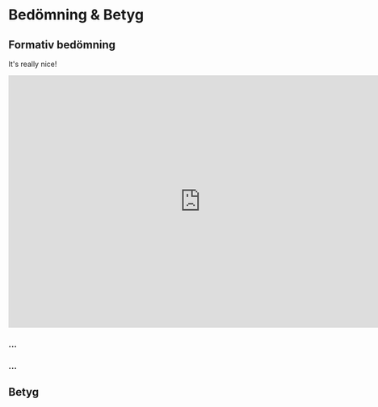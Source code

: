 # Bedömning & Betyg

## Formativ bedömning

It's really nice!

<iframe src="https://docs.google.com/forms/d/1H2JQmocyQSlZ0Y9t0vkE-dBCUWH-JEKar0CQwohJlbg/viewform?embedded=true" width="760" height="500" frameborder="0" marginheight="0" marginwidth="0">Loading...</iframe>

### ...

### ...

## Betyg